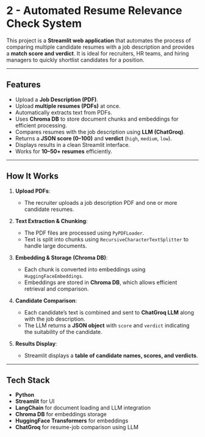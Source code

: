 # 2 - Automated Resume Relevance Check System 

This project is a **Streamlit web application** that automates the process of comparing multiple candidate resumes with a job description and provides a **match score and verdict**. It is ideal for recruiters, HR teams, and hiring managers to quickly shortlist candidates for a position.

---

## **Features**

- Upload a **Job Description (PDF)**.  
- Upload **multiple resumes (PDFs)** at once.  
- Automatically extracts text from PDFs.  
- Uses **Chroma DB** to store document chunks and embeddings for efficient processing.  
- Compares resumes with the job description using **LLM (ChatGroq)**.  
- Returns a **JSON score (0–100)** and **verdict** (`high`, `medium`, `low`).  
- Displays results in a clean Streamlit interface.  
- Works for **10–50+ resumes** efficiently.

---

## **How It Works**

1. **Upload PDFs**:  
   - The recruiter uploads a job description PDF and one or more candidate resumes.  

2. **Text Extraction & Chunking**:  
   - The PDF files are processed using `PyPDFLoader`.  
   - Text is split into chunks using `RecursiveCharacterTextSplitter` to handle large documents.

3. **Embedding & Storage (Chroma DB)**:  
   - Each chunk is converted into embeddings using `HuggingFaceEmbeddings`.  
   - Embeddings are stored in **Chroma DB**, which allows efficient retrieval and comparison.

4. **Candidate Comparison**:  
   - Each candidate’s text is combined and sent to **ChatGroq LLM** along with the job description.  
   - The LLM returns a **JSON object** with `score` and `verdict` indicating the suitability of the candidate.

5. **Results Display**:  
   - Streamlit displays a **table of candidate names, scores, and verdicts**.

---

## **Tech Stack**

- **Python**  
- **Streamlit** for UI  
- **LangChain** for document loading and LLM integration  
- **Chroma DB** for embeddings storage  
- **HuggingFace Transformers** for embeddings  
- **ChatGroq** for resume-job comparison using LLM  

